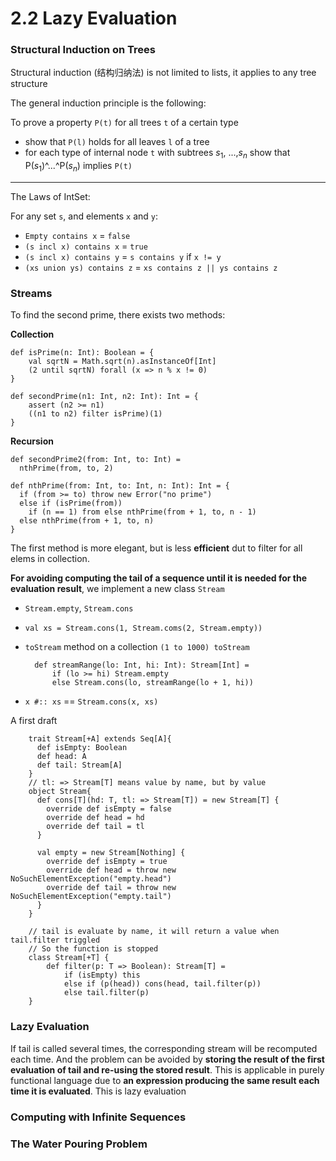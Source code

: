 2.2 Lazy Evaluation
===

### Structural Induction on Trees

Structural induction (结构归纳法) is not limited to lists, it applies to any tree structure

The general induction principle is the following:

To prove a property `P(t)` for all trees `t` of a certain type

* show that `P(l)` holds for all leaves `l` of a tree
* for each type of internal node `t` with subtrees $s_1$, ...,$s_n$ show that P($s_1$)^...^P($s_n$) implies `P(t)`

---

The Laws of IntSet:

For any set `s`, and elements `x` and `y`:

* `Empty contains x` = `false`
* `(s incl x) contains x` = `true`
* `(s incl x) contains y` = `s contains y` if `x != y`
* `(xs union ys) contains z` = `xs contains z || ys contains z`

### Streams

To find the second prime, there exists two methods:

**Collection**

	def isPrime(n: Int): Boolean = {
	    val sqrtN = Math.sqrt(n).asInstanceOf[Int]
	    (2 until sqrtN) forall (x => n % x != 0)
	}

	def secondPrime(n1: Int, n2: Int): Int = {
	    assert (n2 >= n1)
	    ((n1 to n2) filter isPrime)(1)
	}

**Recursion**

	def secondPrime2(from: Int, to: Int) =
	  nthPrime(from, to, 2)

	def nthPrime(from: Int, to: Int, n: Int): Int = {
	  if (from >= to) throw new Error("no prime")
	  else if (isPrime(from))
	    if (n == 1) from else nthPrime(from + 1, to, n - 1)
	  else nthPrime(from + 1, to, n)
	}

The first method is more elegant, but is less **efficient** dut to filter for all elems in collection.

**For avoiding computing the tail of a sequence until it is needed for the evaluation result**, we implement a new class `Stream`

* `Stream.empty`, `Stream.cons`
* `val xs = Stream.cons(1, Stream.coms(2, Stream.empty))`
* `toStream` method on a collection `(1 to 1000) toStream`

		def streamRange(lo: Int, hi: Int): Stream[Int] =
			if (lo >= hi) Stream.empty
			else Stream.cons(lo, streamRange(lo + 1, hi))

* `x #:: xs` == `Stream.cons(x, xs)`

A first draft

		trait Stream[+A] extends Seq[A]{
		  def isEmpty: Boolean
		  def head: A
		  def tail: Stream[A]
		}
		// tl: => Stream[T] means value by name, but by value
		object Stream{
		  def cons[T](hd: T, tl: => Stream[T]) = new Stream[T] {
		    override def isEmpty = false
		    override def head = hd
		    override def tail = tl
		  }

		  val empty = new Stream[Nothing] {
		    override def isEmpty = true
		    override def head = throw new NoSuchElementException("empty.head")
		    override def tail = throw new NoSuchElementException("empty.tail")
		  }
		}

		// tail is evaluate by name, it will return a value when tail.filter triggled
		// So the function is stopped
		class Stream[+T] {
			def filter(p: T => Boolean): Stream[T] =
				if (isEmpty) this
				else if (p(head)) cons(head, tail.filter(p))
				else tail.filter(p)
		}

### Lazy Evaluation

If tail is called several times, the corresponding stream will be recomputed each time. And the problem can be avoided by **storing the result of the first evaluation of tail and re-using the stored result**. This is applicable in purely functional language due to **an expression producing the same result each time it is evaluated**. This is lazy evaluation

### Computing with Infinite Sequences

### The Water Pouring Problem
